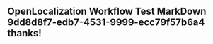 <properties
ms.topic="hero-topic"
ms.test1="hero-topic"
ms.test2="test"/>


## OpenLocalization Workflow Test MarkDown 9dd8d8f7-edb7-4531-9999-ecc79f57b6a4 thanks!



<!--HONumber=Jul16_HO3-->



